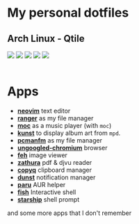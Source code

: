 # My personal dotfiles
## Arch Linux - Qtile
![](https://imgur.com/ldeucSa.png)
![](https://imgur.com/hFeMeNA.png)
![](https://imgur.com/qQEFlz0.png)
![](https://imgur.com/NttLjYb.png)
<a href="https://www.archlinux.org/"><img src="https://img.shields.io/badge/Arch-BTW-blue?logo=arch%20linux"></a><br><br>
# Apps


- **[neovim](.config/nvim)** text editor
- **[ranger](.config/ranger)** as my file manager
- **[moc](.moc)** as a music player (with `moc`)
- **[kunst](https://github.com/sdushantha/kunst)** to display album art from `mpd`.
- **[pcmanfm](https://github.com/lxde/pcmanfm)** as my file manager
- **[ungoogled-chromium](https://github.com/Eloston/ungoogled-chromium)** browser
- **[feh](https://github.com/derf/feh)** image viewer
- **[zathura](.config/zathura/zathurarc)** pdf & djvu reader
- **[copyq](https://github.com/hluk/CopyQ)** clipboard manager
- **[dunst](.config/dunst/dunstrc)** notification manager
- **[paru](.config/paru/paru.conf)** AUR helper
- **[fish](.config/fish-shell/fish-shell)** Interactive shell
- **[starship](.config/starship/starship)** shell prompt

and some more apps that I don't remember
